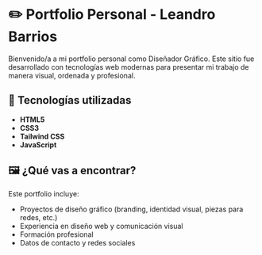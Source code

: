 # ✏️ Portfolio Personal - Leandro Barrios

Bienvenido/a a mi portfolio personal como Diseñador Gráfico. Este sitio fue desarrollado con tecnologías web modernas para presentar mi trabajo de manera visual, ordenada y profesional.

## 🚀 Tecnologías utilizadas

- **HTML5**
- **CSS3**
- **Tailwind CSS**
- **JavaScript**

## 🖼️ ¿Qué vas a encontrar?

Este portfolio incluye:

- Proyectos de diseño gráfico (branding, identidad visual, piezas para redes, etc.)
- Experiencia en diseño web y comunicación visual
- Formación profesional
- Datos de contacto y redes sociales